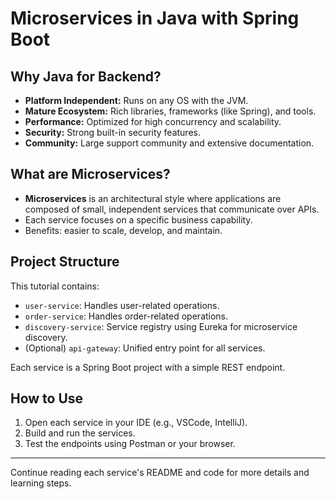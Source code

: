 # Microservices in Java with Spring Boot

## Why Java for Backend?
- **Platform Independent:** Runs on any OS with the JVM.
- **Mature Ecosystem:** Rich libraries, frameworks (like Spring), and tools.
- **Performance:** Optimized for high concurrency and scalability.
- **Security:** Strong built-in security features.
- **Community:** Large support community and extensive documentation.

## What are Microservices?
- **Microservices** is an architectural style where applications are composed of small, independent services that communicate over APIs.
- Each service focuses on a specific business capability.
- Benefits: easier to scale, develop, and maintain.

## Project Structure
This tutorial contains:
- `user-service`: Handles user-related operations.
- `order-service`: Handles order-related operations.
- `discovery-service`: Service registry using Eureka for microservice discovery.
- (Optional) `api-gateway`: Unified entry point for all services.

Each service is a Spring Boot project with a simple REST endpoint.

## How to Use
1. Open each service in your IDE (e.g., VSCode, IntelliJ).
2. Build and run the services.
3. Test the endpoints using Postman or your browser.

---

Continue reading each service's README and code for more details and learning steps.
